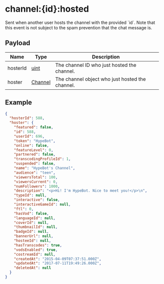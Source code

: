 # channel:{id}:hosted

Sent when another user hosts the channel with the provided &#x60;id&#x60;. Note that this event is not subject to the spam prevention that the chat message is.

## Payload
|Name|Type|Description|
|----|----|-----------|
|hosterId|[uint](/rest/index.html#/uint)|The channel ID who just hosted the channel.|
|hoster|[Channel](/rest/index.html#/Channel)|The channel object who just hosted the channel.|

## Example
```json
{
  "hosterId": 588,
  "hoster": {
    "featured": false,
    "id": 588,
    "userId": 696,
    "token": "HypeBot",
    "online": false,
    "featureLevel": 0,
    "partnered": false,
    "transcodingProfileId": 1,
    "suspended": false,
    "name": "HypeBot's Channel",
    "audience": "teen",
    "viewersTotal": 100,
    "viewersCurrent": 0,
    "numFollowers": 1000,
    "description": "<p>Hi! I'm HypeBot. Nice to meet you!</p>\n",
    "typeId": null,
    "interactive": false,
    "interactiveGameId": null,
    "ftl": 0,
    "hasVod": false,
    "languageId": null,
    "coverId": null,
    "thumbnailId": null,
    "badgeId": null,
    "bannerUrl": null,
    "hosteeId": null,
    "hasTranscodes": true,
    "vodsEnabled": true,
    "costreamId": null,
    "createdAt": "2015-04-09T07:37:51.000Z",
    "updatedAt": "2017-07-11T19:49:26.000Z",
    "deletedAt": null
  }
}
```
